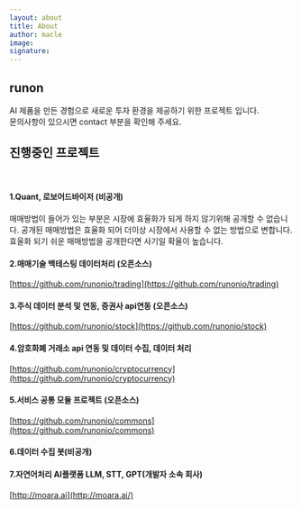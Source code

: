 ```yaml
---
layout: about
title: About 
author: macle
image: 
signature:
---
```


## runon
AI 제품을 만든 경험으로 새로운 투자 환경을 제공하기 위한 프로젝트 입니다.
<br/>
문의사항이 있으시면 contact 부분을 확인해 주세요.

## 진행중인 프로젝트
<br/>

#### 1.Quant, 로보어드바이저 (비공개)
매매방법이 들어가 있는 부분은 시장에 효율화가 되게 하지 않기위해 공개할 수 없습니다. 공개된 매매방법은 효율화 되어 더이상 시장에서 사용할 수 없는 방법으로 변합니다. 효울화 되기 쉬운 매매방법을 공개한다면 사기일 확율이 높습니다.
#### 2.매매기술 백테스팅 데이터처리 (오픈소스)
[https://github.com/runonio/trading](https://github.com/runonio/trading)
#### 3.주식 데이터 분석 및 연동, 증권사 api연동 (오픈소스)
[https://github.com/runonio/stock](https://github.com/runonio/stock)    <br/>
#### 4.암호화폐 거래소 api 연동 및 데이터 수집, 데이터 처리
[https://github.com/runonio/cryptocurrency](https://github.com/runonio/cryptocurrency)
#### 5.서비스 공통 모듈 프로젝트 (오픈소스)
[https://github.com/runonio/commons](https://github.com/runonio/commons) <br/>
#### 6.데이터 수집 봇(비공개)
#### 7.자연어처리 AI플랫폼 LLM, STT, GPT(개발자 소속 회사)
[http://moara.ai](http://moara.ai/)
